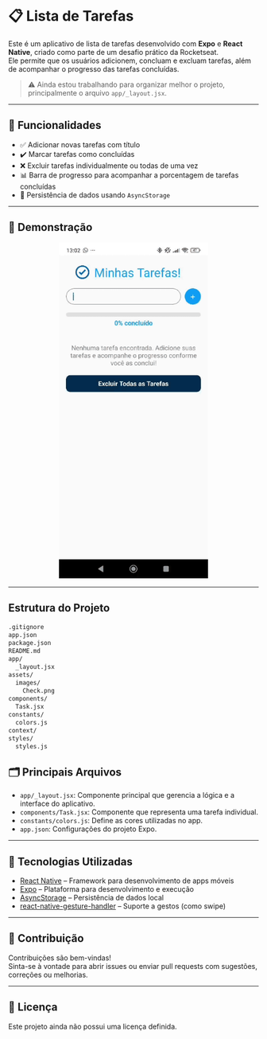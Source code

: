 # 📋 Lista de Tarefas

Este é um aplicativo de lista de tarefas desenvolvido com **Expo** e **React Native**, criado como parte de um desafio prático da Rocketseat.  
Ele permite que os usuários adicionem, concluam e excluam tarefas, além de acompanhar o progresso das tarefas concluídas.

> ⚠️ Ainda estou trabalhando para organizar melhor o projeto, principalmente o arquivo `app/_layout.jsx`.

---

## 🧠 Funcionalidades

- ✅ Adicionar novas tarefas com título  
- ✔️ Marcar tarefas como concluídas  
- ❌ Excluir tarefas individualmente ou todas de uma vez  
- 📊 Barra de progresso para acompanhar a porcentagem de tarefas concluídas  
- 💾 Persistência de dados usando `AsyncStorage`  

---

## 📱 Demonstração

<div align="center">
  <img src="assets/demo/demo.gif" width="300" alt="Demonstração do aplicativo em funcionamento" />
</div>

---

## Estrutura do Projeto

```
.gitignore
app.json
package.json
README.md
app/
  _layout.jsx
assets/
  images/
    Check.png
components/
  Task.jsx
constants/
  colors.js
context/
styles/
  styles.js
```

## 🗂️ Principais Arquivos

- `app/_layout.jsx`: Componente principal que gerencia a lógica e a interface do aplicativo.  
- `components/Task.jsx`: Componente que representa uma tarefa individual.  
- `constants/colors.js`: Define as cores utilizadas no app.  
- `app.json`: Configurações do projeto Expo.

---

## 🚀 Tecnologias Utilizadas

- [React Native](https://reactnative.dev/) – Framework para desenvolvimento de apps móveis  
- [Expo](https://expo.dev/) – Plataforma para desenvolvimento e execução  
- [AsyncStorage](https://react-native-async-storage.github.io/async-storage/) – Persistência de dados local  
- [react-native-gesture-handler](https://docs.swmansion.com/react-native-gesture-handler/) – Suporte a gestos (como swipe)

---

## 🤝 Contribuição

Contribuições são bem-vindas!  
Sinta-se à vontade para abrir issues ou enviar pull requests com sugestões, correções ou melhorias.

---

## 📄 Licença

Este projeto ainda não possui uma licença definida.
